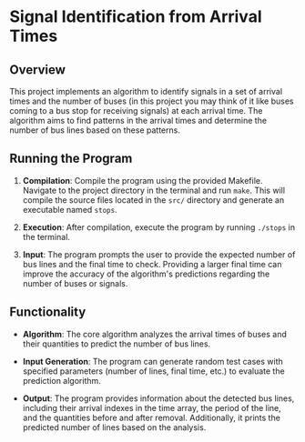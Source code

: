 # Signal Identification from Arrival Times

## Overview
This project implements an algorithm to identify signals in a set of arrival times and the number of buses (in this project you may think of it like buses coming to a bus stop for receiving signals) at each arrival time. The algorithm aims to find patterns in the arrival times and determine the number of bus lines based on these patterns.

## Running the Program
1. **Compilation**: Compile the program using the provided Makefile. Navigate to the project directory in the terminal and run `make`. This will compile the source files located in the `src/` directory and generate an executable named `stops`.

2. **Execution**: After compilation, execute the program by running `./stops` in the terminal.

3. **Input**: The program prompts the user to provide the expected number of bus lines and the final time to check. Providing a larger final time can improve the accuracy of the algorithm's predictions regarding the number of buses or signals.

## Functionality
- **Algorithm**: The core algorithm analyzes the arrival times of buses and their quantities to predict the number of bus lines.
  
- **Input Generation**: The program can generate random test cases with specified parameters (number of lines, final time, etc.) to evaluate the prediction algorithm.
  
- **Output**: The program provides information about the detected bus lines, including their arrival indexes in the time array, the period of the line, and the quantities before and after removal. Additionally, it prints the predicted number of lines based on the analysis.
